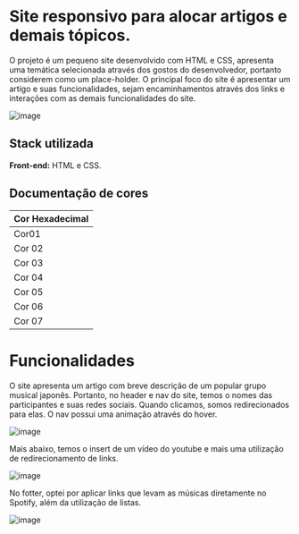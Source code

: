 
# Site responsivo para alocar artigos e demais tópicos. 

O projeto é um pequeno site desenvolvido com HTML e CSS, apresenta uma temática selecionada através dos gostos do desenvolvedor, portanto considerem como um place-holder. O principal foco do site é apresentar um artigo e suas funcionalidades, sejam encaminhamentos através dos links e interações com as demais funcionalidades do site.

![image](https://github.com/user-attachments/assets/a7226e1f-f668-4e9d-8d08-85f2d9bbccad)

## Stack utilizada

**Front-end:** HTML e CSS.

## Documentação de cores

| Cor    Hexadecimal  |
|  -----------------  | 
| Cor01   | #E7EFF2   |
| Cor 02  | #182746   |
| Cor 03  | #1D2842   |
| Cor 04  | #0378CC   |
| Cor 05  | #C65544   |
| Cor 06  | #d6dbe0   |
| Cor 07  | #2a478d   |


# Funcionalidades

O site apresenta um artigo com breve descrição de um popular grupo musical japonês. Portanto, no header e nav do site, temos o nomes das participantes e suas redes sociais. Quando clicamos, somos redirecionados para elas. O nav possui uma animação através do hover.

![image](https://github.com/user-attachments/assets/ab67220e-6dd5-4493-91c6-97476c2fdc6e)

Mais abaixo, temos o insert de um vídeo do youtube e mais uma utilização de redirecionamento de links.

![image](https://github.com/user-attachments/assets/3ca20f70-205b-407f-93c5-13ab3bf479c3)

No fotter, optei por aplicar links que levam as músicas diretamente no Spotify, além da utilização de listas.

![image](https://github.com/user-attachments/assets/4496ee6a-7cb9-46af-8b8a-dec2b6144ad8)




